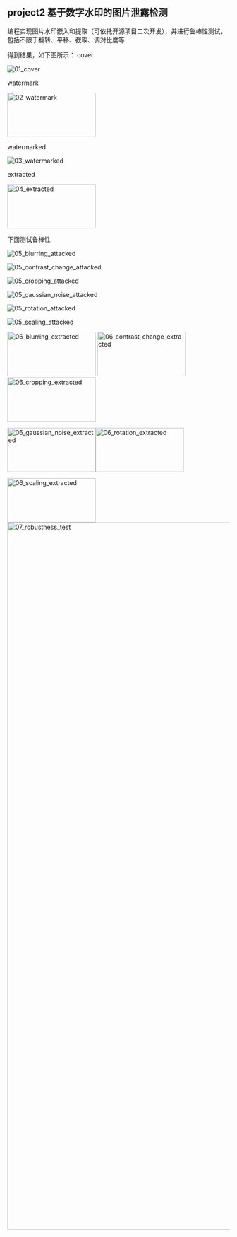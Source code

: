 
## project2 基于数字水印的图片泄露检测 
编程实现图片水印嵌入和提取（可依托开源项目二次开发），并进行鲁棒性测试，包括不限于翻转、平移、截取、调对比度等

得到结果，如下图所示：
cover


![01_cover](https://github.com/user-attachments/assets/dffd5ddb-ec95-4657-a9fd-19835c6fbd1e)


watermark


<img width="200" height="100" alt="02_watermark" src="https://github.com/user-attachments/assets/a1d7ad86-c77b-4583-9329-331e6fc5feb9" />


watermarked


![03_watermarked](https://github.com/user-attachments/assets/d04646c3-eb89-446a-baae-ed0e0ed9aa42)


extracted


<img width="200" height="100" alt="04_extracted" src="https://github.com/user-attachments/assets/a4f24df6-98ec-46c5-b58c-b683051f3884" />


下面测试鲁棒性


![05_blurring_attacked](https://github.com/user-attachments/assets/a4d440dc-098b-4bf8-a441-ad42f4fe0e1d)


![05_contrast_change_attacked](https://github.com/user-attachments/assets/c6111883-0f8d-4154-9b98-1cfbab87445b)


![05_cropping_attacked](https://github.com/user-attachments/assets/d4fc1a36-ffd2-4200-a662-c5c29bcc71d3)


![05_gaussian_noise_attacked](https://github.com/user-attachments/assets/caa3644b-6970-4886-81b3-0a4fdd22c1f8)


![05_rotation_attacked](https://github.com/user-attachments/assets/77c12b0f-555b-4160-bef7-0775dd5de67d)


![05_scaling_attacked](https://github.com/user-attachments/assets/24c538c6-0beb-4369-a3b3-672d2ff1ff60)



<img width="200" height="100" alt="06_blurring_extracted" src="https://github.com/user-attachments/assets/80806436-dca5-4f58-844a-df5710dd19ea" />


<img width="200" height="100" alt="06_contrast_change_extracted" src="https://github.com/user-attachments/assets/21d4a8e0-8fb2-4e86-8e82-f79960cf451c" />


<img width="200" height="100" alt="06_cropping_extracted" src="https://github.com/user-attachments/assets/64cf2e6f-7764-46c6-b30b-9f043057cab3" />


<img width="200" height="100" alt="06_gaussian_noise_extracted" src="https://github.com/user-attachments/assets/7cb1289e-5ea4-4b3d-bfed-f358ab92f3f0" /><img width="200" height="100" alt="06_rotation_extracted" src="https://github.com/user-attachments/assets/e87575fb-cfe2-4a4e-a6f7-97ee1f33fe1e" />


<img width="200" height="100" alt="06_scaling_extracted" src="https://github.com/user-attachments/assets/5138438c-c3d2-4ae2-a83b-6412a51adfb5" />


<img width="1500" height="1600" alt="07_robustness_test" src="https://github.com/user-attachments/assets/5351f6c8-3e0e-4323-b550-0eda6a447abc" />


